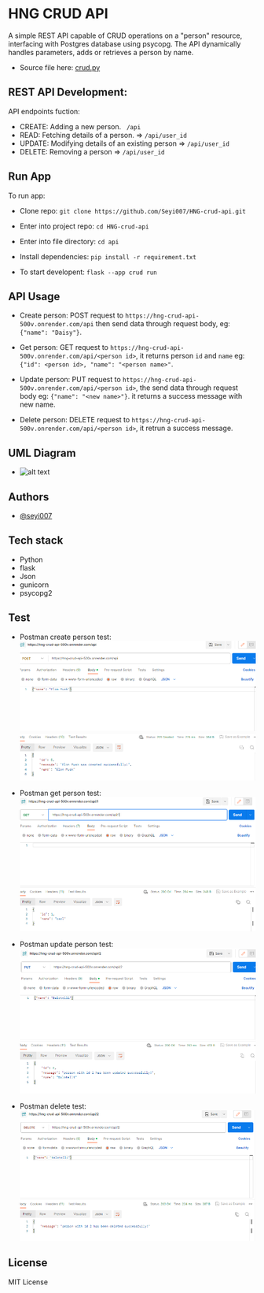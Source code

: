 # HNG CRUD API 
A simple REST API capable of CRUD operations on a "person" resource, interfacing with Postgres database using psycopg. The API dynamically handles parameters, adds or retrieves a person by name.
 
 - Source file here: [crud.py](https://github.com/Seyi007/HNG-crud-api/blob/main/api/crud.py)

## REST API Development:
API endpoints fuction:
- CREATE: Adding a new person.  ` /api`
- READ: Fetching details of a person.  => `/api/user_id`
- UPDATE: Modifying details of an existing person => `/api/user_id`
- DELETE: Removing a person => `/api/user_id`

## Run App
To run app:
- Clone repo: `git clone https://github.com/Seyi007/HNG-crud-api.git`

- Enter into project repo: `cd HNG-crud-api`
- Enter into file directory: `cd api`
- Install dependencies: `pip install -r requirement.txt`
- To start developent: `flask --app crud run`


## API Usage
- Create person: POST request to `https://hng-crud-api-500v.onrender.com/api` then send data through request body, eg: `{"name": "Daisy"}`.

- Get person: GET request to `https://hng-crud-api-500v.onrender.com/api/<person id>`, it returns person `id` and `name` eg: `{"id": <person id>, "name": "<person name>"`.
- Update person: PUT request to `https://hng-crud-api-500v.onrender.com/api/<person id>`, the send data through request body eg: `{"name": "<new name>"}`. it returns a success message with new name.

- Delete person: DELETE request to `https://hng-crud-api-500v.onrender.com/api/<person id>`, it retrun a success message.

## UML Diagram
- ![alt text](https://lucid.app/lucidchart/67c04a12-250a-4061-a1e4-63c3ba5d9ee8/edit?invitationId=inv_df8649ea-4021-409b-b3b0-07e1b1744c17)
## Authors

- [@seyi007](https://www.github.com/seyi007)


## Tech stack
- Python
- flask
- Json
- gunicorn
- psycopg2

## Test
- Postman create person test:
![alt text](https://github.com/Seyi007/HNG-crud-api/blob/main/api/images/create_person.png)

- Postman get person test:
![alt text](https://github.com/Seyi007/HNG-crud-api/blob/main/api/images/get_by_id.png)

- Postman update person test:
![alt text](https://github.com/Seyi007/HNG-crud-api/blob/main/api/images/update_person.png)

- Postman delete test:
![alt text](https://github.com/Seyi007/HNG-crud-api/blob/main/api/images/delete_person.png)
## License
MIT License
